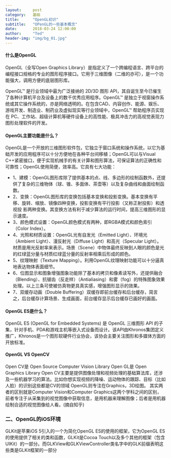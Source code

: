 ```yaml
---
layout:     post
category:   基础
title:      "OpenGL初识"
subtitle:   "OPenGL的一些基本概念"
date:       2018-03-24 12:00:00
author:     "Ted"
header-img: "img/bg_01.jpg"
---
```


#### 什么是OpenGL

OpenGL（全写Open Graphics Library）是指定义了一个跨编程语言、跨平台的编程接口规格的专业的图形程序接口。它用于三维图像（二维的亦可），是一个功能强大，调用方便的底层图形库。

OpenGL™ 是行业领域中最为广泛接纳的 2D/3D 图形 API，其自诞生至今已催生了各种计算机平台及设备上的数千优秀应用程序。OpenGL™ 是独立于视窗操作系统或其它操作系统的，亦是网络透明的。在包含CAD、内容创作、能源、娱乐、游戏开发、制造业、制药业及虚拟现实等行业领域中，OpenGL™ 帮助程序员实现在 PC、工作站、超级计算机等硬件设备上的高性能、极具冲击力的高视觉表现力图形处理软件的开发。

#### OpenGL主要功能是什么？

OpenGL是一个开放的三维图形软件包，它独立于窗口系统和操作系统，以它为基础开发的应用程序可以十分方便地在各种平台间移植；OpenGL可以与Visual C++紧密接口，便于实现机械手的有关计算和图形算法，可保证算法的正确性和可靠性；OpenGL使用简便，效率高。它具有七大功能：

- 1、建模：OpenGL图形库除了提供基本的点、线、多边形的绘制函数外，还提供了复杂的三维物体（球、锥、多面体、茶壶等）以及复杂曲线和曲面绘制函数。
- 2、变换：OpenGL图形库的变换包括基本变换和投影变换。基本变换有平移、旋转、缩放、镜像四种变换，投影变换有平行投影（又称正射投影）和透视投 影两种变换。其变换方法有利于减少算法的运行时间，提高三维图形的显示速度。
- 3、颜色模式设置：OpenGL颜色模式有两种，即RGBA模式和颜色索引（Color Index）。
- 4、光照和材质设置：OpenGL光有自发光（Emitted Light）、环境光（Ambient Light）、漫反射光（Diffuse Light）和高光（Specular Light）。材质是用光反射率来表示。场景（Scene）中物体最终反映到人眼的颜色是光的红绿蓝分量与材质红绿蓝分量的反射率相乘后形成的颜色。
- 5、纹理映射（Texture Mapping）。利用OpenGL纹理映射功能可以十分逼真地表达物体表面细节。
- 6、位图显示和图象增强图象功能除了基本的拷贝和像素读写外，还提供融合（Blending）、抗锯齿（反走样）（Antialiasing）和雾（fog）的特殊图象效果处理。以上三条可使被仿真物更具真实感，增强图形显示的效果。
- 7、双缓存动画（Double Buffering）双缓存即前台缓存和后台缓存，简言之，后台缓存计算场景、生成画面，前台缓存显示后台缓存已画好的画面。

#### OpenGL ES是什么？

OpenGL ES (OpenGL for Embedded Systems) 是 OpenGL 三维图形 API 的子集，针对手机、PDA和游戏主机等嵌入式设备而设计。该API由Khronos集团定义推广，Khronos是一个图形软硬件行业协会，该协会主要关注图形和多媒体方面的开放标准。

#### OpenGL VS OpenCV

Open CV是 Open Source Computer Vision Library
Open GL是 Open Graphics Library
Open CV主要是提供图像处理和视频处理的基础算法库，还涉及一些机器学习的算法。比如你想实现视频的降噪、运动物体的跟踪、目标（比如人脸）的识别这些都是CV的领域
OpenGL则专注在Graphics，3D绘图。
其实两者的区别就是Computer Vision和Computer Graphics这两个学科之间的区别，前者专注于从采集到的视觉图像中获取信息，是用机器来理解图像；后者是用机器绘制合适的视觉图像给人看。(摘自知乎)

### 二、OpenGL的iOS环境

GLKit是苹果iOS 5引入的一个为简化OpenGL ES的使用的框架，它为OpenGL ES的使用提供了相关的类和函数，GLKit是Cocoa Touch以及多个其他的框架（包含UIKit）的一部分。而GLKView和GLKViewController类名字中的GLK前缀表明这些类是GLKit框架的一部分